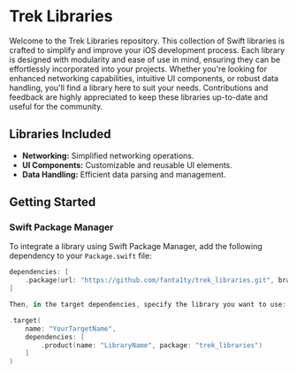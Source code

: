 # Trek Libraries

Welcome to the Trek Libraries repository. This collection of Swift libraries is crafted to simplify and improve your iOS development process. Each library is designed with modularity and ease of use in mind, ensuring they can be effortlessly incorporated into your projects. Whether you're looking for enhanced networking capabilities, intuitive UI components, or robust data handling, you'll find a library here to suit your needs. Contributions and feedback are highly appreciated to keep these libraries up-to-date and useful for the community.

## Libraries Included
- **Networking:** Simplified networking operations.
- **UI Components:** Customizable and reusable UI elements.
- **Data Handling:** Efficient data parsing and management.

## Getting Started

### Swift Package Manager

To integrate a library using Swift Package Manager, add the following dependency to your `Package.swift` file:

```swift
dependencies: [
    .package(url: "https://github.com/fanta1ty/trek_libraries.git", branch: "master")
]

Then, in the target dependencies, specify the library you want to use:

.target(
    name: "YourTargetName",
    dependencies: [
        .product(name: "LibraryName", package: "trek_libraries")
    ]
)
